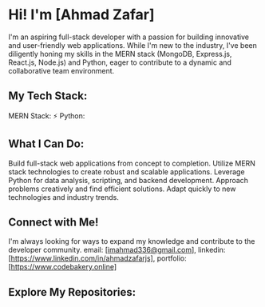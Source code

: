 # Hi! I'm [Ahmad Zafar]
I'm an aspiring full-stack developer with a passion for building innovative and user-friendly web applications. While I'm new to the industry, I've been diligently honing my skills in the MERN stack (MongoDB, Express.js, React.js, Node.js) and Python, eager to contribute to a dynamic and collaborative team environment.

## My Tech Stack:

MERN Stack: ⚡
Python:

## What I Can Do:

Build full-stack web applications from concept to completion.
Utilize MERN stack technologies to create robust and scalable applications.
Leverage Python for data analysis, scripting, and backend development.
Approach problems creatively and find efficient solutions.
Adapt quickly to new technologies and industry trends.

## Connect with Me!

I'm always looking for ways to expand my knowledge and contribute to the developer community. email: [imahmad336@gmail.com], linkedin: [https://www.linkedin.com/in/ahmadzafarjs], portfolio: [https://www.codebakery.online]


## Explore My Repositories:
